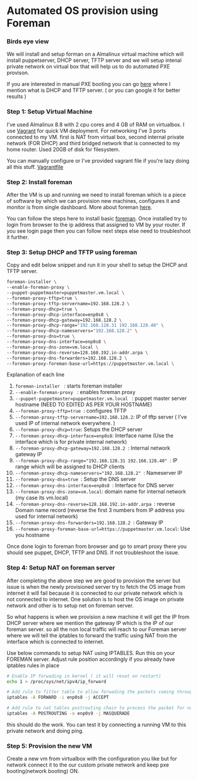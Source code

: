 # Automated OS provision using Foreman
###  Birds eye view 
We will install and setup forman on a Almalinux virtual machine which will install puppetserver, DHCP server, TFTP server and we will setup intenal private network on virtual box that will help us to do automated PXE provison.

If you are interested in manual PXE booting you can go [here](https://github.com/vaibhav0320/PXE-booting-guide) where I mention what is DHCP and TFTP server. ( or you can google it for better results  )


### Step 1: Setup Virtual Machine

I've used Almalinux 8.8 with 2 cpu cores and 4 GB of RAM on virtualbox. I use [Vagrant](https://www.vagrantup.com/) for quick VM deployment. For networking I've 3 ports connected to my VM. first is NAT from virtual box, second internal private network (FOR DHCP) and third bridged network that is connected to my home router. Used 20GB of disk for filesystem.

You can manually configure or I've provided vagrant file if you're lazy doing all this stuff. [Vagrantfile]()

### Step 2: Install foreman

After the VM is up and running we need to install foreman which is a piece of software by which we can provision new machines, configures it and monitor is from single dashboard. More about foreman [here](https://www.theforeman.org/). 

You can follow the steps here to install basic [foreman](https://www.theforeman.org/manuals/3.1/quickstart_guide.html). Once installed try to login from browser to the ip address that assigned to VM by your router. If you see login page then you can follow next steps else need to troubleshoot it further. 

### Step 3: Setup DHCP and TFTP using foreman

Copy and edit below snippet and run it in your shell to setup the DHCP and TFTP server.
```bash showLineNumbers
foreman-installer \
--enable-foreman-proxy \
--puppet-puppetmaster=puppetmaster.vm.local \
--foreman-proxy-tftp=true \
--foreman-proxy-tftp-servername=192.168.128.2 \
--foreman-proxy-dhcp=true \
--foreman-proxy-dhcp-interface=enp0s8 \
--foreman-proxy-dhcp-gateway=192.168.128.2 \
--foreman-proxy-dhcp-range="192.168.128.31 192.168.128.40" \
--foreman-proxy-dhcp-nameservers="192.168.128.2" \
--foreman-proxy-dns=true \
--foreman-proxy-dns-interface=enp0s8 \
--foreman-proxy-dns-zone=vm.local \
--foreman-proxy-dns-reverse=128.168.192.in-addr.arpa \
--foreman-proxy-dns-forwarders=192.168.128.2 \
--foreman-proxy-foreman-base-url=https://puppetmaster.vm.local \
```

Explanation of each line

1. ```foreman-installer ``` : starts foreman installer
2. ```--enable-foreman-proxy ``` : enables foreman proxy
3. ```--puppet-puppetmaster=puppetmaster.vm.local ``` : puppet master server hostname (NEED TO EDITED AS PER YOUR HOSTNAME)
4. ```--foreman-proxy-tftp=true ```: configures TFTP
5. ```--foreman-proxy-tftp-servername=192.168.128.2```: IP of tftp server ( I've used IP of internal network everywhere. )
6. ```--foreman-proxy-dhcp=true```: Setups the DHCP server
7. ```--foreman-proxy-dhcp-interface=enp0s8```: Interface name (Use the interface which is for private internal network)
8. ```--foreman-proxy-dhcp-gateway=192.168.128.2 ```: Internal network gateway IP
9. ```--foreman-proxy-dhcp-range="192.168.128.31 192.168.128.40" ```: IP range which will be assigned to DHCP clients
10. ```--foreman-proxy-dhcp-nameservers="192.168.128.2" ```: Nameserver IP
11. ```--foreman-proxy-dns=true ```: Setup the DNS server
12. ```--foreman-proxy-dns-interface=enp0s8 ```: Interface for DNS server
13. ```--foreman-proxy-dns-zone=vm.local```: domain name for internal network (my case its vm.local)
14. ```--foreman-proxy-dns-reverse=128.168.192.in-addr.arpa ```: reverse Domain name record (reverse the first 3 numbers from IP address you used for internal network)
15. ```--foreman-proxy-dns-forwarders=192.168.128.2 ```: Gateway IP
16. ```--foreman-proxy-foreman-base-url=https://puppetmaster.vm.local```: Use you hostname

Once done login to foreman from browser and go to smart proxy there you should see puppet, DHCP, TFTP and DNS. If not troubleshoot the issue.

### Step 4: Setup NAT on foreman server

After completing the above step we are good to provision the server but issue is when the newly provisioned server try to fetch the OS image from internet it will fail because it is connected to our private network which is not connected to internet. One solution is to host the OS image on private network and other is to setup net on foreman server.

So what happens is when we provision a new machine it will get the IP from DHCP server where we mention the gateway IP which is the IP of our foreman server. so all the non local traffic will reach to our Foreman server where we will tell the iptables to forward the traffic using NAT from the interface which is connected to internet.

Use below commands to setup NAT using IPTABLES. Run this on your FOREMAN server. Adjust rule position accordingly if you already have iptables rules in place
```bash
# Enable IP forwading in kernel ( it will reset on restart)
echo 1 > /proc/sys/net/ipv4/ip_forward

# Add rule to filter table to allow forwading the packets coming through private interface in my case it was enp0s8
iptables -A FORWARD -i enp0s8 -j ACCEPT

# Add rule to nat tables postrouting chain to process the packet for nat. Here the interface is the one that connected to internet
iptables -A POSTROUTING -o enp0s9 -j MASQUERADE

```
this should do the work. You can test it by connecting a running VM to this private network and doing ping.

### Step 5: Provision the new VM

Create a new vm from virtualbox with the configuration you like but for network connect it to the our custom private network and keep pxe booting(network booting) ON.




